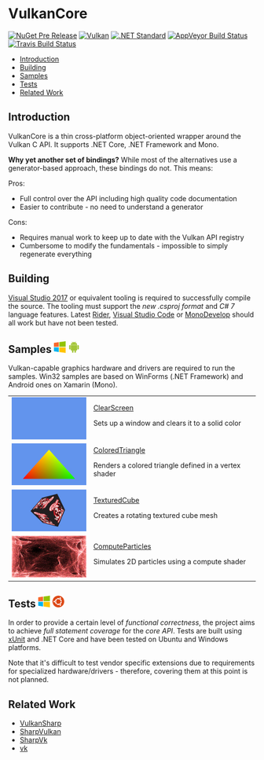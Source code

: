 # VulkanCore 

[![NuGet Pre Release](https://img.shields.io/nuget/vpre/VulkanCore.svg)](https://www.nuget.org/packages/VulkanCore)
[![Vulkan](https://img.shields.io/badge/vulkan-1.0.53-brightgreen.svg)](https://www.khronos.org/vulkan/)
[![.NET Standard](https://img.shields.io/badge/netstandard-1.3-brightgreen.svg)](https://github.com/dotnet/standard/blob/master/docs/versions.md)
[![AppVeyor Build Status](https://img.shields.io/appveyor/ci/discosultan/vulkancore.svg?label=windows)](https://ci.appveyor.com/project/discosultan/vulkancore)
[![Travis Build Status](https://img.shields.io/travis/discosultan/VulkanCore.svg?label=unix)](https://travis-ci.org/discosultan/VulkanCore)

- [Introduction](#introduction)
- [Building](#building)
- [Samples](#samples--)
- [Tests](#tests--)
- [Related Work](#related-work)

## Introduction

VulkanCore is a thin cross-platform object-oriented wrapper around the Vulkan C API. It supports .NET Core, .NET Framework and Mono.

**Why yet another set of bindings?** While most of the alternatives use a generator-based approach, these bindings do not. This means:

Pros:
- Full control over the API including high quality code documentation
- Easier to contribute - no need to understand a generator

Cons:
- Requires manual work to keep up to date with the Vulkan API registry
- Cumbersome to modify the fundamentals - impossible to simply regenerate everything

## Building

[Visual Studio 2017](https://www.visualstudio.com/vs/whatsnew/) or equivalent tooling is required to successfully compile the source. The tooling must support the *new .csproj format* and *C# 7* language features. Latest [Rider](https://www.jetbrains.com/rider/), [Visual Studio Code](https://code.visualstudio.com/) or [MonoDevelop](http://www.monodevelop.com/) should all work but have not been tested.

## Samples <img height="24" src="Doc/Windows64.png"> <img height="24" src="Doc/Android64.png">

Vulkan-capable graphics hardware and drivers are required to run the samples. Win32 samples are based on WinForms (.NET Framework) and Android ones on Xamarin (Mono).

<table>
  <tr>
    <td><img src="Doc/ClearScreen.jpg" alt="ClearScreen"></td>
    <td>
      <a href="Samples/Shared/01-ClearScreen">ClearScreen</a>
      <p>Sets up a window and clears it to a solid color</p>
    </td>
  </tr>
  <tr>
    <td><img src="Doc/ColoredTriangle.jpg" alt="ColoredTriangle"></td>
    <td>
      <a href="Samples/Shared/02-ColoredTriangle">ColoredTriangle</a>
      <p>Renders a colored triangle defined in a vertex shader</p>
    </td>
  </tr>
  <tr>
    <td><img src="Doc/TexturedCube.jpg" alt="TexturedCube"></td>
    <td>
      <a href="Samples/Shared/03-TexturedCube">TexturedCube</a>
      <p>Creates a rotating textured cube mesh</p>
    </td>
  </tr>
  <tr>
    <td><img src="Doc/ComputeParticles.jpg" alt="ComputeParticles"></td>
    <td>
      <a href="Samples/Shared/04-ComputeParticles">ComputeParticles</a>
      <p>Simulates 2D particles using a compute shader</p>
    </td>
  </tr>
</table>

## Tests <img height="24" src="Doc/Windows64.png"> <img height="24" src="Doc/Ubuntu64.png">

In order to provide a certain level of *functional correctness*, the project aims to achieve *full statement coverage* for the *core API*. Tests are built using [xUnit](https://xunit.github.io/) and .NET Core and have been tested on Ubuntu and Windows platforms.

Note that it's difficult to test vendor specific extensions due to requirements for specialized hardware/drivers - therefore, covering them at this point is not planned.

## Related Work

- [VulkanSharp](https://github.com/mono/VulkanSharp)
- [SharpVulkan](https://github.com/jwollen/SharpVulkan)
- [SharpVk](https://github.com/FacticiusVir/SharpVk)
- [vk](https://github.com/mellinoe/vk)
